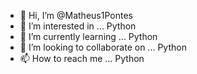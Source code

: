 - 👋 Hi, I’m @Matheus1Pontes
- 👀 I’m interested in ... Python
- 🌱 I’m currently learning ... Python
- 💞️ I’m looking to collaborate on ... Python
- 📫 How to reach me ... Python

<!---
Matheus1Pontes/Matheus1Pontes is a ✨ special ✨ repository because its `README.md` (this file) appears on your GitHub profile.
You can click the Preview link to take a look at your changes.
--->
